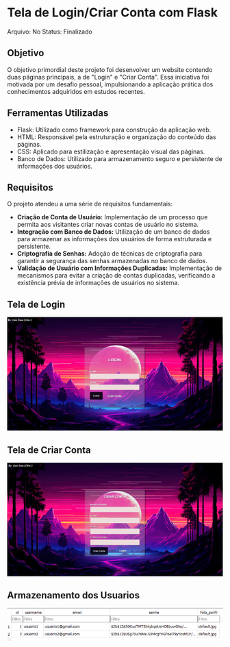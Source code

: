 # Tela de Login/Criar Conta com Flask

Arquivo: No
Status: Finalizado

## **Objetivo**

O objetivo primordial deste projeto foi desenvolver um website contendo duas páginas principais, a de "Login" e "Criar Conta". Essa iniciativa foi motivada por um desafio pessoal, impulsionando a aplicação prática dos conhecimentos adquiridos em estudos recentes.

## **Ferramentas Utilizadas**

- Flask: Utilizado como framework para construção da aplicação web.
- HTML: Responsável pela estruturação e organização do conteúdo das páginas.
- CSS: Aplicado para estilização e apresentação visual das páginas.
- Banco de Dados: Utilizado para armazenamento seguro e persistente de informações dos usuários.

## **Requisitos**

O projeto atendeu a uma série de requisitos fundamentais:

- **Criação de Conta de Usuário:** Implementação de um processo que permita aos visitantes criar novas contas de usuário no sistema.
- **Integração com Banco de Dados:** Utilização de um banco de dados para armazenar as informações dos usuários de forma estruturada e persistente.
- **Criptografia de Senhas:** Adoção de técnicas de criptografia para garantir a segurança das senhas armazenadas no banco de dados.
- **Validação de Usuário com Informações Duplicadas:** Implementação de mecanismos para evitar a criação de contas duplicadas, verificando a existência prévia de informações de usuários no sistema.

## Tela de Login

![Captura de tela 2024-01-06 130632.png](Tela%20de%20Login%20Criar%20Conta%20com%20Flask%20b82e4261ec524fad82ffdf93eb9721c5/Captura_de_tela_2024-01-06_130632.png)

## Tela de Criar Conta

![Captura de tela 2024-01-06 130743.png](Tela%20de%20Login%20Criar%20Conta%20com%20Flask%20b82e4261ec524fad82ffdf93eb9721c5/Captura_de_tela_2024-01-06_130743.png)

## Armazenamento dos Usuarios

![Captura de tela 2024-01-06 130836.png](Tela%20de%20Login%20Criar%20Conta%20com%20Flask%20b82e4261ec524fad82ffdf93eb9721c5/Captura_de_tela_2024-01-06_130836.png)
